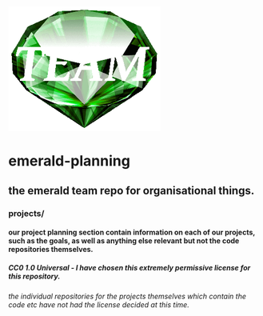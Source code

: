 ![a greem gemstone with the word team carved out of it. team emerald.](/images/emerald.png)

# emerald-planning
## the emerald team repo for organisational things.
### projects/
#### our project planning section contain information on each of our projects, such as the goals, as well as anything else relevant but not the code repositories themselves.
##### CC0 1.0 Universal - I have chosen this extremely permissive license for *this* repository.
###### the individual repositories for the projects themselves which contain the code etc have not had the license decided at this time.